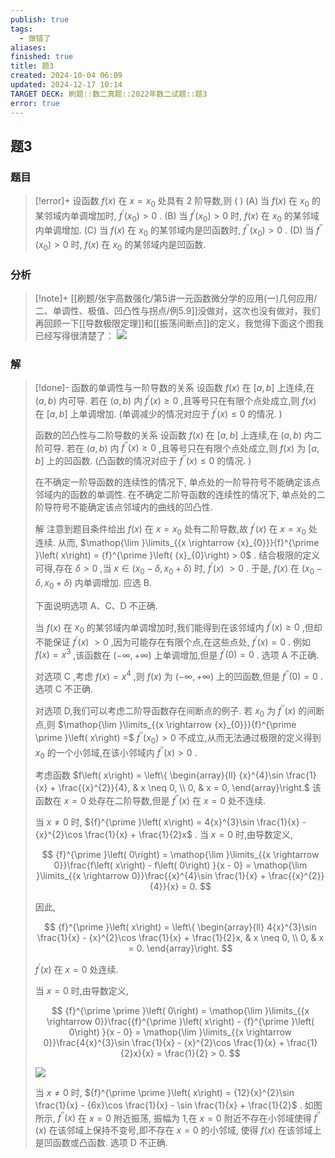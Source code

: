 ```yaml
---
publish: true
tags:
  - 做错了
aliases: 
finished: true
title: 题3
created: 2024-10-04 06:09
updated: 2024-12-17 10:14
TARGET DECK: 刷题::数二真题::2022年数二试题::题3
error: true
---
```

## 题3
### 题目
> [!error]+
> 设函数 $f\left( x\right)$ 在 $x = {x}_{0}$ 处具有 2 阶导数,则 ( )
> (A) 当 $f\left( x\right)$ 在 ${x}_{0}$ 的某邻域内单调增加时, ${f}^{\prime }\left( {x}_{0}\right) > 0$ .
> (B) 当 ${f}^{\prime }\left( {x}_{0}\right) > 0$ 时, $f\left( x\right)$ 在 ${x}_{0}$ 的某邻域内单调增加.
> (C) 当 $f\left( x\right)$ 在 ${x}_{0}$ 的某邻域内是凹函数时, ${f}^{\prime \prime }\left( {x}_{0}\right) > 0$ .
> (D) 当 ${f}^{\prime \prime }\left( {x}_{0}\right) > 0$ 时, $f\left( x\right)$ 在 ${x}_{0}$ 的某邻域内是凹函数.
### 分析
> [!note]+
> [[刷题/张宇高数强化/第5讲一元函数微分学的应用(一)几何应用/二、单调性、极值、凹凸性与拐点/例5.9]]没做对，这次也没有做对，我们再回顾一下[[导数极限定理]]和[[振荡间断点]]的定义，我觉得下面这个图我已经写得很清楚了：
> ![](https://img.hwenyi.live/202412081224074.webp)
### 解
> [!done]-
> 函数的单调性与一阶导数的关系 设函数 $f\left( x\right)$ 在 $\left\lbrack {a, b}\right\rbrack$ 上连续,在 $\left( {a, b}\right)$ 内可导. 若在 $\left( {a, b}\right)$ 内 ${f}^{\prime }\left( x\right) \geq 0$ ,且等号只在有限个点处成立,则 $f\left( x\right)$ 在 $\left\lbrack {a, b}\right\rbrack$ 上单调增加. (单调减少的情况对应于 ${f}^{\prime }\left( x\right) \leq 0$ 的情况. )
> 
> 函数的凹凸性与二阶导数的关系 设函数 $f\left( x\right)$ 在 $\left\lbrack {a, b}\right\rbrack$ 上连续,在 $\left( {a, b}\right)$ 内二阶可导. 若在 $\left( {a, b}\right)$ 内 ${f}^{\prime \prime }\left( x\right) \geq 0$ ,且等号只在有限个点处成立,则 $f\left( x\right)$ 为 $\left\lbrack {a, b}\right\rbrack$ 上的凹函数. (凸函数的情况对应于 ${f}^{\prime \prime }\left( x\right) \leq 0$ 的情况. )
> 
> 在不确定一阶导函数的连续性的情况下, 单点处的一阶导符号不能确定该点邻域内的函数的单调性. 在不确定二阶导函数的连续性的情况下, 单点处的二阶导符号不能确定该点邻域内的曲线的凹凸性.
> 
> 解 注意到题目条件给出 $f\left( x\right)$ 在 $x = {x}_{0}$ 处有二阶导数,故 ${f}^{\prime }\left( x\right)$ 在 $x = {x}_{0}$ 处连续. 从而, $\mathop{\lim }\limits_{{x \rightarrow {x}_{0}}}{f}^{\prime }\left( x\right) = {f}^{\prime }\left( {x}_{0}\right) > 0$ . 结合极限的定义可得,存在 $\delta > 0$ ,当 $x \in \left( {{x}_{0} - \delta ,{x}_{0} + \delta }\right)$ 时, ${f}^{\prime }\left( x\right)$ $> 0$ . 于是, $f\left( x\right)$ 在 $\left( {{x}_{0} - \delta ,{x}_{0} + \delta }\right)$ 内单调增加. 应选 B.
> 
> 下面说明选项 $\mathrm{A}\text{、}\mathrm{C}\text{、}\mathrm{D}$ 不正确.
> 
> 当 $f\left( x\right)$ 在 ${x}_{0}$ 的某邻域内单调增加时,我们能得到在该邻域内 ${f}^{\prime }\left( x\right) \geq 0$ ,但却不能保证 ${f}^{\prime }\left( x\right)$ $> 0$ ,因为可能存在有限个点,在这些点处, ${f}^{\prime }\left( x\right) = 0$ . 例如 $f\left( x\right) = {x}^{3}$ ,该函数在 $\left( {-\infty , + \infty }\right)$ 上单调增加,但是 ${f}^{\prime }\left( 0\right) = 0$ . 选项 $\mathrm{A}$ 不正确.
> 
> 对选项 $\mathrm{C}$ ,考虑 $f\left( x\right) = {x}^{4}$ ,则 $f\left( x\right)$ 为 $\left( {-\infty , + \infty }\right)$ 上的凹函数,但是 ${f}^{\prime \prime }\left( 0\right) = 0$ . 选项 $\mathrm{C}$ 不正确.
> 
> 对选项 D,我们可以考虑二阶导函数存在间断点的例子. 若 ${x}_{0}$ 为 ${f}^{\prime \prime }\left( x\right)$ 的间断点,则 $\mathop{\lim }\limits_{{x \rightarrow {x}_{0}}}{f}^{\prime \prime }\left( x\right) =$ ${f}^{\prime \prime }\left( {x}_{0}\right) > 0$ 不成立,从而无法通过极限的定义得到 ${x}_{0}$ 的一个小邻域,在该小邻域内 ${f}^{\prime \prime }\left( x\right) > 0$ .
> 
> 考虑函数 $f\left( x\right) = \left\{ \begin{array}{ll} {x}^{4}\sin \frac{1}{x} + \frac{{x}^{2}}{4}, & x \neq 0, \\ 0, & x = 0, \end{array}\right.$ 该函数在 $x = 0$ 处存在二阶导数,但是 ${f}^{\prime \prime }\left( x\right)$ 在 $x = 0$ 处不连续.
> 
> 当 $x \neq 0$ 时, ${f}^{\prime }\left( x\right) = 4{x}^{3}\sin \frac{1}{x} - {x}^{2}\cos \frac{1}{x} + \frac{1}{2}x$ . 当 $x = 0$ 时,由导数定义,
> 
> $$
> {f}^{\prime }\left( 0\right) = \mathop{\lim }\limits_{{x \rightarrow 0}}\frac{f\left( x\right) - f\left( 0\right) }{x - 0} = \mathop{\lim }\limits_{{x \rightarrow 0}}\frac{{x}^{4}\sin \frac{1}{x} + \frac{{x}^{2}}{4}}{x} = 0.
> $$
> 
> 因此,
> 
> $$
> {f}^{\prime }\left( x\right) = \left\{ \begin{array}{ll} 4{x}^{3}\sin \frac{1}{x} - {x}^{2}\cos \frac{1}{x} + \frac{1}{2}x, & x \neq 0, \\ 0, & x = 0. \end{array}\right.
> $$
> 
> ${f}^{\prime }\left( x\right)$ 在 $x = 0$ 处连续.
> 
> 当 $x = 0$ 时,由导数定义,
> 
> $$
> {f}^{\prime \prime }\left( 0\right) = \mathop{\lim }\limits_{{x \rightarrow 0}}\frac{{f}^{\prime }\left( x\right) - {f}^{\prime }\left( 0\right) }{x - 0} = \mathop{\lim }\limits_{{x \rightarrow 0}}\frac{4{x}^{3}\sin \frac{1}{x} - {x}^{2}\cos \frac{1}{x} + \frac{1}{2}x}{x} = \frac{1}{2} > 0.
> $$
> 
> ![](https://img.hwenyi.live/202409302017001.webp)
> 
> 当 $x \neq 0$ 时, ${f}^{\prime \prime }\left( x\right) = {12}{x}^{2}\sin \frac{1}{x} - {6x}\cos \frac{1}{x} - \sin \frac{1}{x} + \frac{1}{2}$ . 如图所示, ${f}^{\prime \prime }\left( x\right)$ 在 $x = 0$ 附近振荡, 振幅为 1,在 $x = 0$ 附近不存在小邻域使得 ${f}^{\prime \prime }\left( x\right)$ 在该邻域上保持不变号,即不存在 $x = 0$ 的小邻域, 使得 $f\left( x\right)$ 在该邻域上是凹函数或凸函数. 选项 D 不正确.